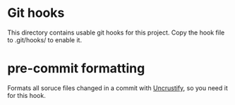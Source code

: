 Git hooks
=====

This directory contains usable git hooks for this project. Copy the hook file to .git/hooks/ to enable it.


pre-commit formatting
=====

Formats all soruce files changed in a commit with [Uncrustify](http://sourceforge.net/projects/uncrustify/), so you need it for this hook.